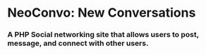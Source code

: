# NeoConvo: New Conversations
### A PHP Social networking site that allows users to post, message, and connect with other users.
